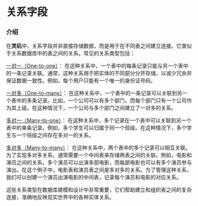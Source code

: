 # 关系字段

### 介绍


在**灵矶**中，关系字段并非直接存储数据，而是用于在不同表之间建立连接。它类似于关系数据库中的表之间的关系。常见的关系类型包括：

[一对一（One-to-one）](./o2o.md)：
在这种关系中，一个表中的每条记录只能与另一个表中的一条记录关联。通常，这种关系用于把实体的不同部分分开存储，以减少冗余并保证数据一致性。例如，每个用户只能有一个唯一的身份证号码。

[一对多（One-to-many）](./o2m.md)：
在这种关系中，一个表中的一条记录可以关联到另一个表中的多条记录。比如，一个公司可以有多个部门，而每个部门只有一个公司作为其上级。在这种情况下，一个公司与多个部门之间建立了一对多的关系。

[多对一（Many-to-one）](./m2o.md)：
在这种关系中，多个记录在一个表中可以关联到另一个表中的单条记录。例如，多个学生可以归属于同一个班级。在这种情况下，多个学生与一个班级之间存在多对一的关系。

[多对多（Many-to-many）](./m2m.md)：
在这种关系中，两个表中的多个记录可以相互关联。为了实现多对多关系，通常需要一个中间表来存储两表之间的关联。例如，电影和演员之间的关系，多个演员可以出演多部电影，而每部电影也可以有多个演员参与演出。在这个例子中，电影表和演员表之间是多对多的关系。为了管理这种关系，我们可以创建一个演员出演电影的中间表，记录每个演员和电影的对应关系。

这些关系类型在数据库建模和设计中非常重要，它们帮助建立和组织表之间的复杂连接，准确地反映现实世界中的各种实体关系。
